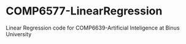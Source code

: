 # COMP6577-LinearRegression
Linear Regression code for COMP6639-Artificial Inteligence at Binus University
